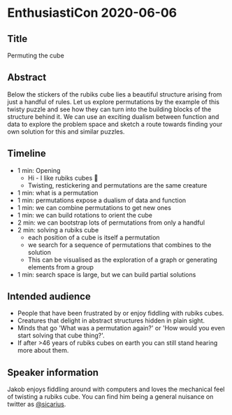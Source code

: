 # EnthusiastiCon 2020-06-06

## Title

Permuting the cube

## Abstract

Below the stickers of the rubiks cube lies a beautiful structure arising from just a handful of rules.
Let us explore permutations by the example of this twisty puzzle and see how they can turn into the building blocks of the structure behind it.
We can use an exciting dualism between function and data to explore the problem space and sketch a route towards finding your own solution for this and similar puzzles.

## Timeline

* 1 min: Opening
  * Hi - I like rubiks cubes 👋
  * Twisting, restickering and permutations are the same creature
* 1 min: what is a permutation
* 1 min: permutations expose a dualism of data and function
* 1 min: we can combine permutations to get new ones
* 1 min: we can build rotations to orient the cube
* 2 min: we can bootstrap lots of permutations from only a handful
* 2 min: solving a rubiks cube
  * each position of a cube is itself a permutation
  * we search for a sequence of permutations that combines to the solution
  * This can be visualised as the exploration of a graph or generating elements from a group
* 1 min: search space is large, but we can build partial solutions

## Intended audience

* People that have been frustrated by or enjoy fiddling with rubiks cubes.
* Creatures that delight in abstract structures hidden in plain sight.
* Minds that go 'What was a permutation again?' or 'How would you even start solving that cube thing?'.
* If after >46 years of rubiks cubes on earth you can still stand hearing more about them.

## Speaker information

Jakob enjoys fiddling around with computers and loves the mechanical feel of twisting a rubiks cube.
You can find him being a general nuisance on twitter as [@sicarius](https://twitter.com/sicarius).
